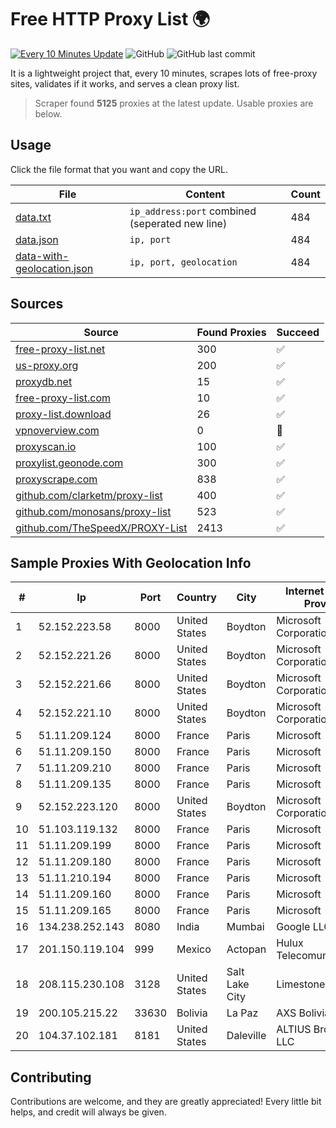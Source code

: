 
# Free HTTP Proxy List 🌍

[![Every 10 Minutes Update](https://github.com/mertguvencli/http-proxy-list/actions/workflows/main.yml/badge.svg?branch=main)](https://github.com/mertguvencli/http-proxy-list/actions/workflows/main.yml)
![GitHub](https://img.shields.io/github/license/mertguvencli/http-proxy-list)
![GitHub last commit](https://img.shields.io/github/last-commit/mertguvencli/http-proxy-list)

It is a lightweight project that, every 10 minutes, scrapes lots of free-proxy sites, validates if it works, and serves a clean proxy list.


> Scraper found **5125** proxies at the latest update. Usable proxies are below.

## Usage

Click the file format that you want and copy the URL.


|File|Content|Count|
|----|-------|-----|
|[data.txt](https://raw.githubusercontent.com/mertguvencli/http-proxy-list/main/proxy-list/data.txt)|`ip_address:port` combined (seperated new line)|484|
|[data.json](https://raw.githubusercontent.com/mertguvencli/http-proxy-list/main/proxy-list/data.json)|`ip, port`|484|
|[data-with-geolocation.json](https://raw.githubusercontent.com/mertguvencli/http-proxy-list/main/proxy-list/data-with-geolocation.json)|`ip, port, geolocation`|484|

## Sources

|Source|Found Proxies|Succeed|
|------|-------------|-------|
|[free-proxy-list.net](https://free-proxy-list.net)|300|✅|
|[us-proxy.org](https://www.us-proxy.org)|200|✅|
|[proxydb.net](http://proxydb.net)|15|✅|
|[free-proxy-list.com](https://free-proxy-list.com/?page=&port=&type%5B%5D=http&type%5B%5D=https&up_time=0&search=Search)|10|✅|
|[proxy-list.download](https://www.proxy-list.download/HTTP)|26|✅|
|[vpnoverview.com](https://vpnoverview.com/privacy/anonymous-browsing/free-proxy-servers)|0|🚫|
|[proxyscan.io](https://www.proxyscan.io)|100|✅|
|[proxylist.geonode.com](https://proxylist.geonode.com/api/proxy-list?limit=300&page=1&sort_by=lastChecked&sort_type=desc&protocols=http,https)|300|✅|
|[proxyscrape.com](https://api.proxyscrape.com/v2/?request=displayproxies&protocol=http&timeout=10000&country=all&ssl=all&anonymity=all)|838|✅|
|[github.com/clarketm/proxy-list](https://raw.githubusercontent.com/clarketm/proxy-list/master/proxy-list-raw.txt)|400|✅|
|[github.com/monosans/proxy-list](https://raw.githubusercontent.com/monosans/proxy-list/main/proxies/http.txt)|523|✅|
|[github.com/TheSpeedX/PROXY-List](https://raw.githubusercontent.com/TheSpeedX/PROXY-List/master/http.txt)|2413|✅|


## Sample Proxies With Geolocation Info

|#|Ip|Port|Country|City|Internet Service Provider|
|-|--|----|-------|----|-------------------------|
|1|52.152.223.58|8000|United States|Boydton|Microsoft Corporation|
|2|52.152.221.26|8000|United States|Boydton|Microsoft Corporation|
|3|52.152.221.66|8000|United States|Boydton|Microsoft Corporation|
|4|52.152.221.10|8000|United States|Boydton|Microsoft Corporation|
|5|51.11.209.124|8000|France|Paris|Microsoft|
|6|51.11.209.150|8000|France|Paris|Microsoft|
|7|51.11.209.210|8000|France|Paris|Microsoft|
|8|51.11.209.135|8000|France|Paris|Microsoft|
|9|52.152.223.120|8000|United States|Boydton|Microsoft Corporation|
|10|51.103.119.132|8000|France|Paris|Microsoft|
|11|51.11.209.199|8000|France|Paris|Microsoft|
|12|51.11.209.180|8000|France|Paris|Microsoft|
|13|51.11.210.194|8000|France|Paris|Microsoft|
|14|51.11.209.160|8000|France|Paris|Microsoft|
|15|51.11.209.165|8000|France|Paris|Microsoft|
|16|134.238.252.143|8080|India|Mumbai|Google LLC|
|17|201.150.119.104|999|Mexico|Actopan|Hulux Telecomunicaciones|
|18|208.115.230.108|3128|United States|Salt Lake City|Limestone Networks|
|19|200.105.215.22|33630|Bolivia|La Paz|AXS Bolivia S. A.|
|20|104.37.102.181|8181|United States|Daleville|ALTIUS Broadband, LLC|



## Contributing

Contributions are welcome, and they are greatly appreciated! Every
little bit helps, and credit will always be given.

